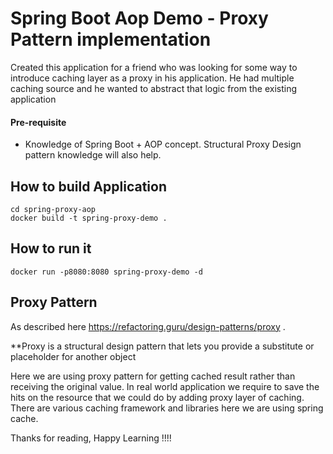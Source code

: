 # Spring Boot Aop Demo - Proxy Pattern implementation

Created this application for a friend who was looking for some way to introduce caching layer as a proxy in his application. He had multiple caching source and he wanted to abstract that logic from the existing application

#### Pre-requisite
* Knowledge of Spring Boot + AOP concept. Structural Proxy Design pattern knowledge will also help.

## How to build Application 
```
cd spring-proxy-aop
docker build -t spring-proxy-demo .
```

## How to run it
```
docker run -p8080:8080 spring-proxy-demo -d
```

## Proxy Pattern

As described here https://refactoring.guru/design-patterns/proxy .

**Proxy is a structural design pattern that lets you provide a substitute or placeholder for another object

Here we are using proxy pattern for getting cached result rather than receiving the original value. In real world application we require to save the hits on the resource that we could do by adding proxy layer of caching. There are various caching framework and libraries here we are using spring cache.

Thanks for reading, Happy Learning !!!!
